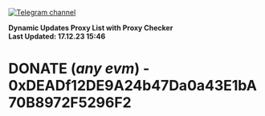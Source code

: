 [![Telegram channel](https://img.shields.io/endpoint?url=https://runkit.io/damiankrawczyk/telegram-badge/branches/master?url=https://t.me/n4z4v0d)](https://t.me/n4z4v0d) 

**Dynamic Updates Proxy List with Proxy Checker**  
**Last Updated: 17.12.23 15:46**

# DONATE (_any evm_) - 0xDEADf12DE9A24b47Da0a43E1bA70B8972F5296F2
